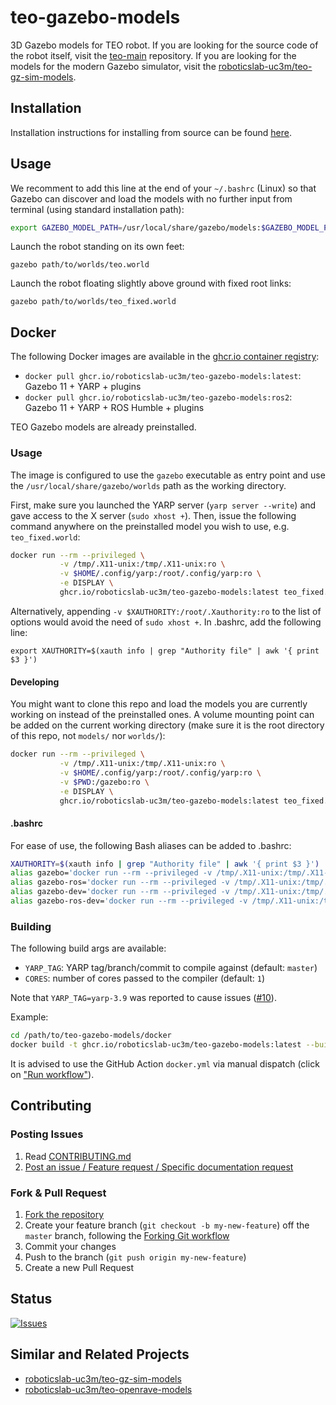 # teo-gazebo-models

3D Gazebo models for TEO robot. If you are looking for the source code of the robot itself, visit the [teo-main](https://github.com/roboticslab-uc3m/teo-main) repository. If you are looking for the models for the modern Gazebo simulator, visit the [roboticslab-uc3m/teo-gz-sim-models](https://github.com/roboticslab-uc3m/teo-gz-sim-models).

## Installation

Installation instructions for installing from source can be found [here](doc/teo-gazebo-models-install.md).

## Usage

We recomment to add this line at the end of your `~/.bashrc` (Linux) so that Gazebo can discover and load the models with no further input from terminal (using standard installation path):

```bash
export GAZEBO_MODEL_PATH=/usr/local/share/gazebo/models:$GAZEBO_MODEL_PATH
```

Launch the robot standing on its own feet:

```
gazebo path/to/worlds/teo.world
```

Launch the robot floating slightly above ground with fixed root links:

```
gazebo path/to/worlds/teo_fixed.world
```

## Docker

The following Docker images are available in the [ghcr.io container registry](https://github.com/roboticslab-uc3m/teo-gazebo-models/pkgs/container/teo-gazebo-models):

- `docker pull ghcr.io/roboticslab-uc3m/teo-gazebo-models:latest`: Gazebo 11 + YARP + plugins
- `docker pull ghcr.io/roboticslab-uc3m/teo-gazebo-models:ros2`: Gazebo 11 + YARP + ROS Humble + plugins

TEO Gazebo models are already preinstalled.

### Usage

The image is configured to use the `gazebo` executable as entry point and use the `/usr/local/share/gazebo/worlds` path as the working directory.

First, make sure you launched the YARP server (`yarp server --write`) and gave access to the X server (`sudo xhost +`). Then, issue the following command anywhere on the preinstalled model you wish to use, e.g. `teo_fixed.world`:

```bash
docker run --rm --privileged \
           -v /tmp/.X11-unix:/tmp/.X11-unix:ro \
           -v $HOME/.config/yarp:/root/.config/yarp:ro \
           -e DISPLAY \
           ghcr.io/roboticslab-uc3m/teo-gazebo-models:latest teo_fixed.world
```

Alternatively, appending `-v $XAUTHORITY:/root/.Xauthority:ro` to the list of options would avoid the need of `sudo xhost +`. In .bashrc, add the following line:

`export XAUTHORITY=$(xauth info | grep "Authority file" | awk '{ print $3 }')`

#### Developing

You might want to clone this repo and load the models you are currently working on instead of the preinstalled ones. A volume mounting point can be added on the current working directory (make sure it is the root directory of this repo, not `models/` nor `worlds/`):

```bash
docker run --rm --privileged \
           -v /tmp/.X11-unix:/tmp/.X11-unix:ro \
           -v $HOME/.config/yarp:/root/.config/yarp:ro \
           -v $PWD:/gazebo:ro \
           -e DISPLAY \
           ghcr.io/roboticslab-uc3m/teo-gazebo-models:latest teo_fixed.world
```

#### .bashrc

For ease of use, the following Bash aliases can be added to .bashrc:

```bash
XAUTHORITY=$(xauth info | grep "Authority file" | awk '{ print $3 }')
alias gazebo='docker run --rm --privileged -v /tmp/.X11-unix:/tmp/.X11-unix:ro -v $XAUTHORITY:/root/.Xauthority:ro -v $HOME/.config/yarp:/root/.config/yarp:ro -e DISPLAY ghcr.io/roboticslab-uc3m/teo-gazebo-models:latest'
alias gazebo-ros='docker run --rm --privileged -v /tmp/.X11-unix:/tmp/.X11-unix:ro -v $XAUTHORITY:/root/.Xauthority:ro -v $HOME/.config/yarp:/root/.config/yarp:ro -e DISPLAY ghcr.io/roboticslab-uc3m/teo-gazebo-models:ros2'
alias gazebo-dev='docker run --rm --privileged -v /tmp/.X11-unix:/tmp/.X11-unix:ro -v $XAUTHORITY:/root/.Xauthority:ro -v $HOME/.config/yarp:/root/.config/yarp:ro -v $PWD:/gazebo:ro -e DISPLAY ghcr.io/roboticslab-uc3m/teo-gazebo-models:latest'
alias gazebo-ros-dev='docker run --rm --privileged -v /tmp/.X11-unix:/tmp/.X11-unix:ro -v $XAUTHORITY:/root/.Xauthority:ro -v $HOME/.config/yarp:/root/.config/yarp:ro -v $PWD:/gazebo:ro -e DISPLAY ghcr.io/roboticslab-uc3m/teo-gazebo-models:ros2'
```

### Building

The following build args are available:

- `YARP_TAG`: YARP tag/branch/commit to compile against (default: `master`)
- `CORES`: number of cores passed to the compiler (default: `1`)

Note that `YARP_TAG=yarp-3.9` was reported to cause issues ([#10](https://github.com/roboticslab-uc3m/teo-gazebo-models/issues/10#issuecomment-2267623679)).

Example:

```bash
cd /path/to/teo-gazebo-models/docker
docker build -t ghcr.io/roboticslab-uc3m/teo-gazebo-models:latest --build-arg CORES=18 --build-arg YARP_TAG=master --file Dockerfile .
```

It is advised to use the GitHub Action `docker.yml` via manual dispatch (click on ["Run workflow"](https://github.com/roboticslab-uc3m/teo-gazebo-models/actions/workflows/docker.yml)).

## Contributing

### Posting Issues

1. Read [CONTRIBUTING.md](CONTRIBUTING.md)
2. [Post an issue / Feature request / Specific documentation request](https://github.com/roboticslab-uc3m/teo-gazebo-models/issues)

### Fork & Pull Request

1. [Fork the repository](https://github.com/roboticslab-uc3m/teo-gazebo-models/fork)
2. Create your feature branch (`git checkout -b my-new-feature`) off the `master` branch, following the [Forking Git workflow](https://www.atlassian.com/git/tutorials/comparing-workflows/forking-workflow)
3. Commit your changes
4. Push to the branch (`git push origin my-new-feature`)
5. Create a new Pull Request

## Status

[![Issues](https://img.shields.io/github/issues/roboticslab-uc3m/teo-gazebo-models.svg?label=Issues)](https://github.com/roboticslab-uc3m/teo-gazebo-models/issues)

## Similar and Related Projects

- [roboticslab-uc3m/teo-gz-sim-models](https://github.com/roboticslab-uc3m/teo-gz-sim-models)
- [roboticslab-uc3m/teo-openrave-models](https://github.com/roboticslab-uc3m/teo-openrave-models)

